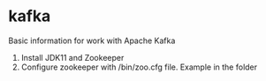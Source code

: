 # kafka
Basic information for work with Apache Kafka

1. Install JDK11 and Zookeeper
2. Configure zookeeper with /bin/zoo.cfg file. Example in the folder


